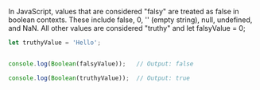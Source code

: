 In JavaScript, values that are considered "falsy" are treated as false in boolean contexts. 
These include false, 0, '' (empty string), null, undefined, and NaN. 
All other values are considered "truthy" and let falsyValue = 0;

```javascript
let truthyValue = 'Hello';


console.log(Boolean(falsyValue));   // Output: false

console.log(Boolean(truthyValue));  // Output: true
